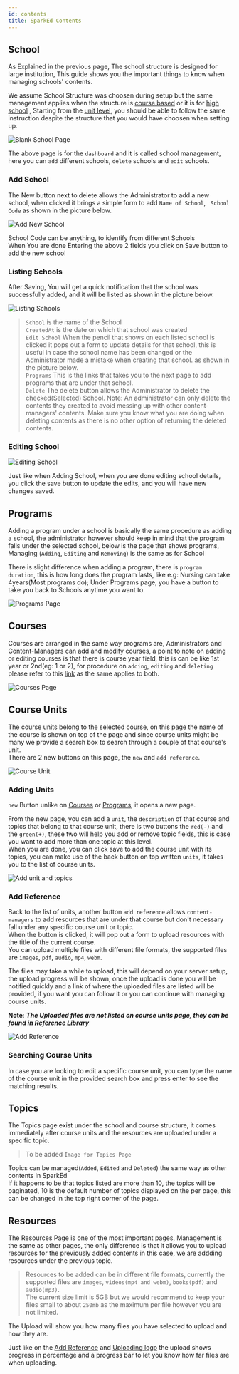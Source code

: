 ```yaml
---
id: contents
title: SparkEd Contents
---
```


## School

As Explained in the previous page, The school structure is designed for large institution, This guide shows you the important things to know when managing schools' contents. 

We assume School Structure was choosen during setup but the same management applies when the structure is [course based](setup.md#course) or it is for [high school](setup.md#high-school) , Starting from the [unit level](#course-units), you should be able to follow the same instruction despite the structure that you would have choosen when setting up.  


![Blank School Page](assets/school1.png)  

The above page is for the `dashboard` and it is called school management, here you can `add` different schools, `delete` schools and  `edit` schools.  
### Add School
The New button next to delete allows the Administrator to add a new school, when clicked it brings a simple form to add `Name of School`, ` School Code` as shown in the picture below.  

![Add New School](assets/school2.png)  

School Code can be anything, to identify from different Schools  
When You are done Entering the above 2 fields you click on Save button to add the new school  

### Listing Schools

After Saving, You will get a quick notification that the school was successfully added, and it will be listed as shown in the picture below.  

![Listing Schools](assets/school3.png)  

> `School` is the name of the School  
> `CreatedAt` is the date on which that school was created  
> `Edit School` When the pencil that shows on each listed school is clicked it pops out a form to update details for that school, this is useful in case the school name has been changed or the Administrator made a mistake when creating that school. as shown in the picture below.    
> `Programs` This is the links that takes you to the next page to add programs that are under that school.  
> `Delete` The delete button allows the Administrator to delete the checked(Selected) School. Note: An administrator can only delete the contents they created to avoid messing up with other content-managers' contents. Make sure you know what you are doing when deleting contents as there is no other option of returning the deleted contents.  

### Editing School  

![Editing School](assets/school4.png)  

Just like when Adding School, when you are done editing school details, you click the save button to update the edits, and you will have new changes saved.   



## Programs 

Adding a program under a school is basically the same procedure as adding a school, the administrator however should keep in mind that the program falls under the selected school, below is the page that shows programs, Managing (`Adding`, `Editing` and `Removing`) is the same as for School  

There is slight difference when adding a program, there is `program duration`, this is how long does the program lasts, like e.g: Nursing can take 4years(Most programs do);
Under Programs page, you have a button to take you back to Schools anytime you want to.  

![Programs Page](assets/school5.png)  

## Courses 

Courses are arranged in the same way programs are, Administrators and Content-Managers can add and modify courses, a point to note on adding or editing courses is that there is course year field, this is can be like 1st year or 2nd(eg: 1 or 2), for procedure on `adding`, `editing` and `deleting` please refer to this [link](#school) as the same applies to both.  

![Courses Page](assets/school6.png)  

## Course Units  

The course units belong to the selected course, on this page the name of the course is shown on top of the page and since course units might be many we provide a search box to search through a couple of that course's unit.  
There are 2 new buttons on this page, the `new` and `add reference`.  
 
 ![Course Unit](assets/school7.png)

### Adding Units

`new` Button unlike on [Courses](#courses) or [Programs](#programs), it opens a new page.

From the new page, you can add a `unit`, the `description` of that course and topics that belong to that course unit, there is two buttons the `red(-)` and the `green(+)`, these two will help you add or remove topic fields, this is case you want to add more than one topic at this level.  
When you are done, you can click save to add the course unit with its topics, you can make use of the back button on top written `units`, it takes you to the list of course units.  

![Add unit and topics](assets/school8.png)  

### Add Reference  

Back to the list of units, another button `add reference` allows `content-managers` to add resources that are under that course but don't necessary fall under any specific course unit or topic.  
When the button is clicked, it will pop out a form to upload resources with the title of the current course.  
You can upload multiple files with different file formats, the supported files are `images`, `pdf`, `audio`, `mp4`, `webm`.  

The files may take a while to upload, this will depend on your server setup, the upload progress will be shown, once the upload is done you will be notified quickly and a link of where the uploaded files are listed will be provided, if you want you can follow it or you can continue with managing course units.  

**Note**: ***The Uploaded files are not listed on course units page, they can be found in [Reference Library](referencelibrary.md)***

![Add Reference](assets/school9.png)  

### Searching Course Units  

In case you are looking to edit a specific course unit, you can type the name of the course unit in the provided search box and press enter to see the matching results.  

## Topics  

The Topics page exist under the school and course structure, it comes immediately after course units and the resources are uploaded under a specific topic.  

> To be added `Image for Topics Page`

Topics can be managed(`Added`, `Edited` and `Deleted`) the same way as other contents in SparkEd  
If it happens to be that topics listed are more than 10, the topics will be paginated, 10 is the default number of topics displayed on the per page, this can be changed in the top right corner of the page.  

## Resources  

The Resources Page is one of the most important pages, Management is the same as other pages, the only difference is that it allows you to upload resources for the previously added contents in this case, we are addding resources under the previous topic.  

> Resources to be added can be in different file formats, currently the supported files are `images`, `videos(mp4 and webm)`, `books(pdf)` and `audio(mp3)`.   
The current size limit is 5GB but we would recommend to keep your files small to about `250mb` as the maximum per file however you are not limited.  

The Upload will show you how many files you have selected to upload and how they are.  

Just like on the [Add Reference](#add-reference) and [Uploading logo](setup.md#upload-institution-logo) the upload shows progress in percentage and a progress bar to let you know how far files are when uploading.  














 






<!-- Screenshot for the School Management Component -->